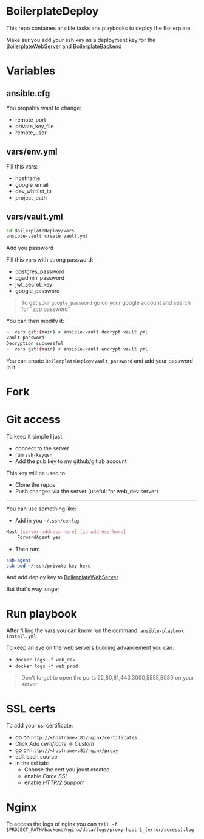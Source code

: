 # BoilerplateDeploy

This repo containes ansible tasks ans playbooks to deploy the Boilerplate.

Make sur you add your ssh key as a deployment key for the [BoilerplateWebServer](https://github.com/HugoKovac/BoilerplateWebServer) and [BoilerplateBackend](https://github.com/HugoKovac/BoilerplateBackend)


# Variables

## ansible.cfg

You propably want to change:

- remote_port
- private_key_file
- remote_user

## vars/env.yml

Fill this vars:

- hostname
- google_email
- dev_whitlist_ip
- project_path


## vars/vault.yml

```sh
cd BoilerplateDeploy/vars
ansible-vault create vault.yml
```

Add you password

Fill this vars with strong password:

- postgres_password
- pgadmin_password
- jwt_secret_key
- google_password

> To get your `google_password` go on your google account and search for "app password"

You can then modify it:
```sh
➜  vars git:(main) ✗ ansible-vault decrypt vault.yml 
Vault password: 
Decryption successful
➜  vars git:(main) ✗ ansible-vault encrypt vault.yml
```

You can create `BoilerplateDeploy/vault_password` and add your password in it

# Fork

# Git access

To keep it simple I just:

- connect to the server
- run `ssh-keygen`
- Add the pub key to my github/gitlab account

This key will be used to:
- Clone the repos
- Push changes via the server (usefull for web_dev server)

-----

You can use something like:
- Add in you `~/.ssh/config`
```sh
Host [server-address-here] [ip-address-here]
    ForwardAgent yes
```
- Then run:
```sh
ssh-agent
ssh-add ~/.ssh/private-key-here
```
And add deploy key to [BoilerplateWebServer](https://github.com/HugoKovac/BoilerplateWebServer)

But that's way longer


# Run playbook

After filling the vars you can know run the command: `ansible-playbook install.yml`

To keep an eye on the web servers building advancement you can:
- `docker logs -f web_dev`
- `docker logs -f web_prod`

> Don't forget to open the ports 22,80,81,443,3000,5555,8080 on your server

# SSL certs

To add your ssl certificate:
- go on `http://<hostname>:81/nginx/certificates`
- Click *Add certificate* -> *Custom*
- go on `http://<hostname>:81/nginx/proxy`
- edit each source
- in the ssl tab:
    - Choose the cert you joust created
    - enable *Force SSL*
    - enable *HTTP/2 Support*

# Nginx

To access the logs of nginx you can `tail -f $PROJECT_PATH/backend/nginx/data/logs/proxy-host-1_(error/access).log`